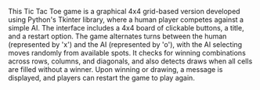 This Tic Tac Toe game is a graphical 4x4 grid-based version developed using Python's Tkinter library, where a human player competes against a simple AI. The interface includes a 4x4 board of clickable buttons, a title, and a restart option. The game alternates turns between the human (represented by 'x') and the AI (represented by 'o'), with the AI selecting moves randomly from available spots. It checks for winning combinations across rows, columns, and diagonals, and also detects draws when all cells are filled without a winner. Upon winning or drawing, a message is displayed, and players can restart the game to play again.
